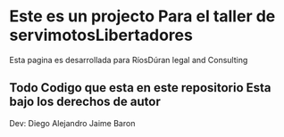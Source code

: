 # Este es un projecto Para el taller de servimotosLibertadores

Esta pagina es desarrollada para RíosDúran legal and Consulting

## Todo Codigo que esta en este repositorio Esta bajo los derechos de autor

Dev: Diego Alejandro Jaime Baron